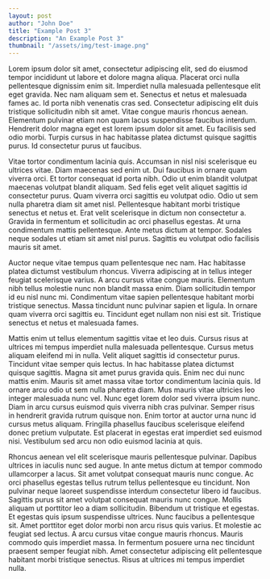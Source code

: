 ```yaml
---
layout: post
author: "John Doe"
title: "Example Post 3"
description: "An Example Post 3"
thumbnail: "/assets/img/test-image.png"
---
```


Lorem ipsum dolor sit amet, consectetur adipiscing elit, sed do eiusmod tempor incididunt ut labore et dolore magna aliqua. Placerat orci nulla pellentesque dignissim enim sit. Imperdiet nulla malesuada pellentesque elit eget gravida. Nec nam aliquam sem et. Senectus et netus et malesuada fames ac. Id porta nibh venenatis cras sed. Consectetur adipiscing elit duis tristique sollicitudin nibh sit amet. Vitae congue mauris rhoncus aenean. Elementum pulvinar etiam non quam lacus suspendisse faucibus interdum. Hendrerit dolor magna eget est lorem ipsum dolor sit amet. Eu facilisis sed odio morbi. Turpis cursus in hac habitasse platea dictumst quisque sagittis purus. Id consectetur purus ut faucibus.

Vitae tortor condimentum lacinia quis. Accumsan in nisl nisi scelerisque eu ultrices vitae. Diam maecenas sed enim ut. Dui faucibus in ornare quam viverra orci. Et tortor consequat id porta nibh. Odio ut enim blandit volutpat maecenas volutpat blandit aliquam. Sed felis eget velit aliquet sagittis id consectetur purus. Quam viverra orci sagittis eu volutpat odio. Odio ut sem nulla pharetra diam sit amet nisl. Pellentesque habitant morbi tristique senectus et netus et. Erat velit scelerisque in dictum non consectetur a. Gravida in fermentum et sollicitudin ac orci phasellus egestas. At urna condimentum mattis pellentesque. Ante metus dictum at tempor. Sodales neque sodales ut etiam sit amet nisl purus. Sagittis eu volutpat odio facilisis mauris sit amet.

Auctor neque vitae tempus quam pellentesque nec nam. Hac habitasse platea dictumst vestibulum rhoncus. Viverra adipiscing at in tellus integer feugiat scelerisque varius. A arcu cursus vitae congue mauris. Elementum nibh tellus molestie nunc non blandit massa enim. Diam sollicitudin tempor id eu nisl nunc mi. Condimentum vitae sapien pellentesque habitant morbi tristique senectus. Massa tincidunt nunc pulvinar sapien et ligula. In ornare quam viverra orci sagittis eu. Tincidunt eget nullam non nisi est sit. Tristique senectus et netus et malesuada fames.

Mattis enim ut tellus elementum sagittis vitae et leo duis. Cursus risus at ultrices mi tempus imperdiet nulla malesuada pellentesque. Cursus metus aliquam eleifend mi in nulla. Velit aliquet sagittis id consectetur purus. Tincidunt vitae semper quis lectus. In hac habitasse platea dictumst quisque sagittis. Magna sit amet purus gravida quis. Enim nec dui nunc mattis enim. Mauris sit amet massa vitae tortor condimentum lacinia quis. Id ornare arcu odio ut sem nulla pharetra diam. Mus mauris vitae ultricies leo integer malesuada nunc vel. Nunc eget lorem dolor sed viverra ipsum nunc. Diam in arcu cursus euismod quis viverra nibh cras pulvinar. Semper risus in hendrerit gravida rutrum quisque non. Enim tortor at auctor urna nunc id cursus metus aliquam. Fringilla phasellus faucibus scelerisque eleifend donec pretium vulputate. Est placerat in egestas erat imperdiet sed euismod nisi. Vestibulum sed arcu non odio euismod lacinia at quis.

Rhoncus aenean vel elit scelerisque mauris pellentesque pulvinar. Dapibus ultrices in iaculis nunc sed augue. In ante metus dictum at tempor commodo ullamcorper a lacus. Sit amet volutpat consequat mauris nunc congue. Ac orci phasellus egestas tellus rutrum tellus pellentesque eu tincidunt. Non pulvinar neque laoreet suspendisse interdum consectetur libero id faucibus. Sagittis purus sit amet volutpat consequat mauris nunc congue. Mollis aliquam ut porttitor leo a diam sollicitudin. Bibendum ut tristique et egestas. Et egestas quis ipsum suspendisse ultrices. Nunc faucibus a pellentesque sit. Amet porttitor eget dolor morbi non arcu risus quis varius. Et molestie ac feugiat sed lectus. A arcu cursus vitae congue mauris rhoncus. Mauris commodo quis imperdiet massa. In fermentum posuere urna nec tincidunt praesent semper feugiat nibh. Amet consectetur adipiscing elit pellentesque habitant morbi tristique senectus. Risus at ultrices mi tempus imperdiet nulla.
